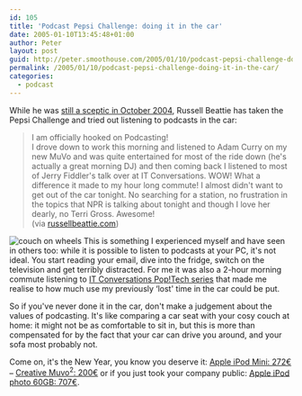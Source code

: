 ```yaml
---
id: 105
title: 'Podcast Pepsi Challenge: doing it in the car'
date: 2005-01-10T13:45:48+01:00
author: Peter
layout: post
guid: http://peter.smoothouse.com/2005/01/10/podcast-pepsi-challenge-doing-it-in-the-car/
permalink: /2005/01/10/podcast-pepsi-challenge-doing-it-in-the-car/
categories:
  - podcast
---
```

While he was [still a sceptic in October 2004](http://www.russellbeattie.com/notebook/1008081.html), Russell Beattie has taken the Pepsi Challenge and tried out listening to podcasts in the car:

> I am officially hooked on Podcasting!  
> I drove down to work this morning and listened to Adam Curry on my new MuVo and was quite entertained for most of the ride down (he's actually a great morning DJ) and then coming back I listened to most of Jerry Fiddler's talk over at IT Conversations. WOW! What a difference it made to my hour long commute! I almost didn't want to get out of the car tonight. No searching for a station, no frustration in the topics that NPR is talking about tonight and though I love her dearly, no Terri Gross. Awesome!  
> (via [russellbeattie.com](http://www.russellbeattie.com/notebook/1008223.html))

![couch on wheels](http://www.pixagogo.com/S5CnjFua68prorqh3WjfQX!PKPhqrKK1mrsb1pogvDMlBNOOQnAEc1fcgHT-sILBOnzkJRUfojeShjWr20n6aIVm2XeUt-JWocAXnDlKjyjrI_/couch_on_wheels.jpg) This is something I experienced myself and have seen in others too: while it is possible to listen to podcasts at your PC, it's not ideal. You start reading your email, dive into the fridge, switch on the television and get terribly distracted. For me it was also a 2-hour morning commute listening to [IT Conversations Pop!Tech series](http://www.itconversations.com/series/poptech2004.html) that made me realise to how much use my previously &#8216;lost' time in the car could be put.

So if you've never done it in the car, don't make a judgement about the values of podcasting. It's like comparing a car seat with your cosy couch at home: it might not be as comfortable to sit in, but this is more than compensated for by the fact that your car can drive you around, and your sofa most probably not.

Come on, it's the New Year, you know you deserve it: [Apple iPod Mini: 272&euro;](http://www.pixmania.be/be/nl/51629/art/apple/ipod-mini-4gb-roze.html) &#8211; [Creative Muvo<sup>2</sup>: 200&euro;](http://www.pixmania.be/be/nl/39618/art/creative/mp3-speler-muvo-4-gb.html) or if you just took your company public: [Apple iPod photo 60GB: 707&euro;](http://www.pixmania.be/be/nl/71279/art/apple/ipod-photo-60gb.html).